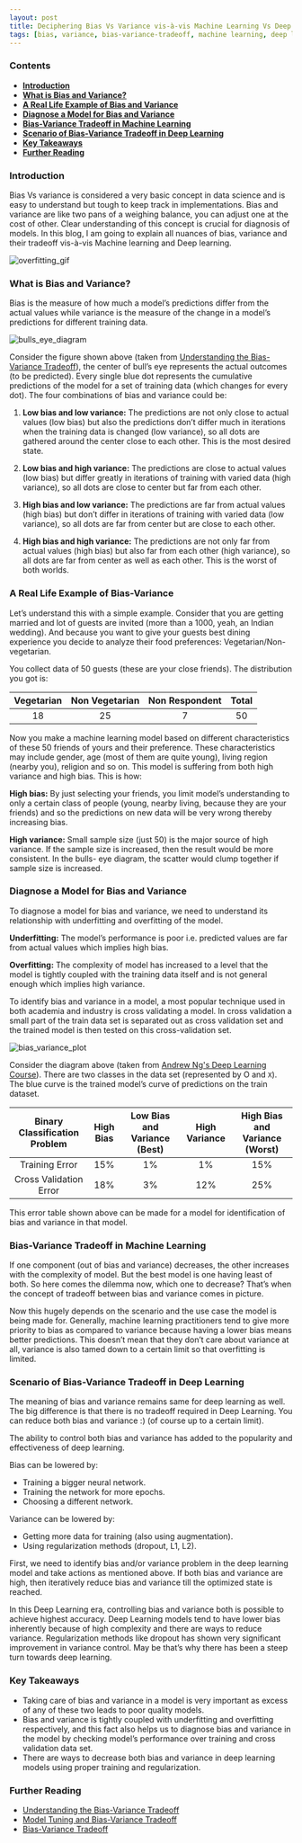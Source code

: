 ```yaml
---
layout: post
title: Deciphering Bias Vs Variance vis-à-vis Machine Learning Vs Deep Learning
tags: [bias, variance, bias-variance-tradeoff, machine learning, deep learning, overfitting]
---
```


### Contents
- [**Introduction**](#introduction)
- [**What is Bias and Variance?**](#what-is-bias-and-variance)
- [**A Real Life Example of Bias and Variance**](#a-real-life-example-of-bias-and-variance)
- [**Diagnose a Model for Bias and Variance**](#diagnose-a-model-for-bias-and-variance)
- [**Bias-Variance Tradeoff in  Machine Learning**](#bias-variance-tradeoff-in-machine-learning)
- [**Scenario of Bias-Variance Tradeoff in Deep Learning**](#scenario-of-bias-variance-tradeoff-in-deep-learning)
- [**Key Takeaways**](#key-takeaways)
- [**Further Reading**](#further-reading)

### Introduction
Bias Vs variance is considered a very basic concept in data science and is easy to understand but tough to keep track in implementations. Bias and variance are like two pans of a weighing balance, you can adjust one at the cost of other. Clear understanding of this concept is crucial for diagnosis of models.
In this blog, I am going to explain all nuances of bias, variance and their tradeoff vis-à-vis Machine learning and Deep learning.

![overfitting_gif](../blogs_resources/bias-vs-variance/overfitting.gif)


### What is Bias and Variance?
Bias is the measure of how much a model’s predictions differ from the actual values while variance is the measure of the change in a model’s predictions for different training data.

![bulls_eye_diagram](../blogs_resources/bias-vs-variance/bulls_eye_diagram.png)

Consider the figure shown above (taken from [Understanding the Bias-Variance Tradeoff](http://scott.fortmann-roe.com/docs/BiasVariance.html)), the center of bull’s eye represents the actual outcomes (to be predicted). Every single blue dot represents the cumulative predictions of the model for a set of training data (which changes for every dot). The four combinations of bias and variance could be:

1.	**Low bias and low variance:** The predictions are not only close to actual values (low bias) but also the predictions don’t differ much in iterations when the training data is changed (low variance), so all dots are gathered around the center close to each other. This is the most desired state.

2.	**Low bias and high variance:** The predictions are close to actual values (low bias) but differ greatly in iterations of training with varied data (high variance), so all dots are close to center but far from each other.

3.	**High bias and low variance:** The predictions are far from actual values (high bias) but don’t differ in iterations of training with varied data (low variance), so all dots are far from center but are close to each other.

4.	**High bias and high variance:** The predictions are not only far from actual values (high bias) but also far from each other (high variance), so all dots are far from center as well as each other. This is the worst of both worlds.

### A Real Life Example of Bias-Variance
Let’s understand this with a simple example. Consider that you are getting married and lot of guests are invited (more than a 1000, yeah, an Indian wedding). And because you want to give your guests best dining experience you decide to analyze their food preferences: Vegetarian/Non- vegetarian. 

You collect data of 50 guests (these are your close friends). The distribution you got is:

|     Vegetarian     |      Non Vegetarian     |     Non Respondent     |     Total     | 
|:------------------:|:-----------------------:|:----------------------:|:-------------:|
| 18                 | 25                      | 7                      |   50          |
 
Now you make a machine learning model based on different characteristics of these 50 friends of yours and their preference. These characteristics may include gender, age (most of them are quite young), living region (nearby you), religion and so on. 
This model is suffering from both high variance and high bias. This is how:

**High bias:** By just selecting your friends, you limit model’s understanding to only a certain class of people (young, nearby living, because they are your friends) and so the predictions on new data will be very wrong thereby increasing bias. 

**High variance:** Small sample size (just 50) is the major source of high variance. If the sample size is increased, then the result would be more consistent. In the bulls- eye diagram, the scatter would clump together if sample size is increased.

### Diagnose a Model for Bias and Variance
To diagnose a model for bias and variance, we need to understand its relationship with underfitting and overfitting of the model.

**Underfitting:** The model’s performance is poor i.e. predicted values are far from actual values which implies high bias.

**Overfitting:** The complexity of model has increased to a level that the model is tightly coupled with the training data itself and is not general enough which implies high variance.

To identify bias and variance in a model, a most popular technique used in both academia and industry is cross validating a model. In cross validation a small part of the train data set is separated out as cross validation set and the trained model is then tested on this cross-validation set.

![bias_variance_plot](../blogs_resources/bias-vs-variance/bis_variance_plots.png)

Consider the diagram above (taken from [Andrew Ng's Deep Learning Course](https://www.coursera.org/specializations/deep-learning)). There are two classes in the data set (represented by O and `X`). The blue curve is the trained model’s curve of predictions on the train dataset.


| Binary Classification Problem | High Bias | Low Bias and Variance (Best) | High Variance | High Bias and Variance (Worst) | 
|:-----------------------------:|:---------:|:----------------------------:|:-------------:|:------------------------------:|
| Training Error                | 15%       | 1%                           |  1%           |     15%                        |
| Cross Validation Error        |  18%      |     3%                       |   12%         |      25%                       |


This error table shown above can be made for a model for identification of bias and variance in that model.
 
### Bias-Variance Tradeoff in Machine Learning
If one component (out of bias and variance) decreases, the other increases with the complexity of model. But the best model is one having least of both. So here comes the dilemma now, which one to decrease? That’s when the concept of tradeoff between bias and variance comes in picture. 

Now this hugely depends on the scenario and the use case the model is being made for. Generally, machine learning practitioners tend to give more priority to bias as compared to variance because having a lower bias means better predictions. This doesn’t mean that they don’t care about variance at all, variance is also tamed down to a certain limit so that overfitting is limited.

### Scenario of Bias-Variance Tradeoff in Deep Learning
The meaning of bias and variance remains same for deep learning as well. The big difference is that there is no tradeoff required in Deep Learning. You can reduce both bias and variance :) (of course up to a certain limit).

The ability to control both bias and variance has added to the popularity and effectiveness of deep learning.

Bias can be lowered by:
- Training a bigger neural network.
- Training the network for more epochs.
- Choosing a different network.

Variance can be lowered by:
- Getting more data for training (also using augmentation).
- Using regularization methods (dropout, L1, L2).

First, we need to identify bias and/or variance problem in the deep learning model and take actions as mentioned above. If both bias and variance are high, then iteratively reduce bias and variance till the optimized state is reached.

In this Deep Learning era, controlling bias and variance both is possible to achieve highest accuracy. Deep Learning models tend to have lower bias inherently because of high complexity and there are ways to reduce variance. Regularization methods like dropout has shown very significant improvement in variance control. May be that’s why there has been a steep turn towards deep learning. 

### Key Takeaways
- Taking care of bias and variance in a model is very important as excess of any of these two leads to poor quality models.
- Bias and variance is tightly coupled with underfitting and overfitting respectively, and this fact also helps us to diagnose bias and variance in the model by checking model’s performance over training and cross validation data set.
- There are ways to decrease both bias and variance in deep learning models using proper training and regularization.

### Further Reading
- [Understanding the Bias-Variance Tradeoff](http://scott.fortmann-roe.com/docs/BiasVariance.html)
- [Model Tuning and Bias-Variance Tradeoff](http://www.r2d3.us/visual-intro-to-machine-learning-part-2/)
- [Bias-Variance Tradeoff](https://en.wikipedia.org/wiki/Bias%E2%80%93variance_tradeoff)
